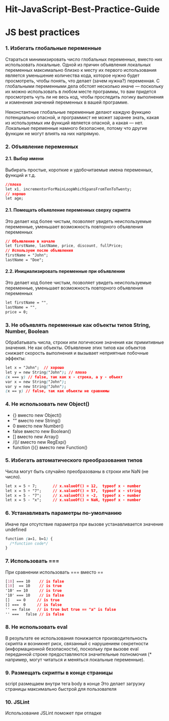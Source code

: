 # Hit-JavaScript-Best-Practice-Guide

# JS best practices


### 1. Избегать глобальные переменные

Стараться минимизировать число глобальных переменных, вместо них использовать локальные.
Одной из причин объявления локальных переменных максимально близко к месту их первого использования является уменьшение количества кода, которое нужно будет просмотреть, чтобы понять, что делает (зачем нужна?) переменная. С глобальными переменными дела обстоят несколько иначе — поскольку их можно использовать в любом месте программы, то вам придется просмотреть чуть ли не весь код, чтобы проследить логику выполнения и изменения значений переменных в вашей программе.

Неконстантные глобальные переменные делают каждую функцию потенциально опасной, и программист не может заранее знать, какая из используемых им функций является опасной, а какая — нет. Локальные переменные намного безопаснее, потому что другие функции не могут влиять на них напрямую.

### 2. Объявление переменных

#### 2.1. Выбор имени

Выбирать простые, короткие и удобочитаемые имена переменных, функций и т.д.

```css
//плохо
let x1, incrementorForMainLoopWhichSpansFromTenToTwenty;
// хорошо
let age;
```
#### 2.1. Помещать объявление переменных сверху скрипта
Это делает код более чистым, позволяет увидеть неиспользуемые переменные, уменьшает возможность повторного объявления переменных
```css
// Объявление в начале
let firstName, lastName, price, discount, fullPrice;
// Используем после объявления
firstName = "John";
lastName = "Doe";
```
#### 2.2. Инициализировать переменные при объявлении
Это делает код более чистым, позволяет увидеть неиспользуемые переменные, уменьшает возможность повторного объявления переменных
```css
let firstName = "",
lastName = "",
price = 0;
```
### 3. Не объявлять переменные как объекты типов String, Number, Boolean
Обрабатывать числа, строки или логические значения как примитивные значения. Не как объекты.
Объявление этих типов как объектов снижает скорость выполнения и вызывает неприятные побочные эффекты:
```css
let x = "John";  // хорошо            
let y = new String("John"); // плохо
(x === y) // false, так как x - строка, а y - объект
var x = new String("John");             
var y = new String("John");
(x == y) // false, так как объекты не сравнимы
```
### 4. Не использовать new Object()
* {} вместо new Object()
* "" вместо new String()
* 0 вместо new Number()
* false вместо new Boolean()
* [] вместо new Array()
* /()/ вместо new RegExp()
* function (){} вместо new Function()
### 5. Избегать автоматического преобразования типов
Числа могут быть случайно преобразованы в строки или NaN (не число).
```css
let x = 5 + 7;       // x.valueOf() = 12,  typeof x - number
let x = 5 + "7";     // x.valueOf() = 57,  typeof x - string
let x = 5 - "7";     // x.valueOf() = -2,  typeof x - number
let x = 5 - "x";     // x.valueOf() = NaN, typeof x - number
```
### 6. Устанавливать параметры по-умолчанию
Иначе при отсутствие параметра при вызове устанавливается значение undefined
```css
function (a=1, b=1) { 
  /*function code*/
}
```
### 7. Использовать ===

При сравнении использовать === вместо ==

```css
[10] === 10    // is false
[10]  == 10    // is true
'10' == 10     // is true
'10' === 10    // is false
[]   == 0     // is true
[] ===  0     // is false
'' == false   // is true but true == "a" is false
'' ===   false // is false
```


### 8. Не использовать eval

В результате ее использования понижается производительность скрипта и возникнет риск, связанный с нарушением секретности (информационной безопасности), поскольку при вызове eval переданной строке предоставляются значительные полномочия (* например, могут читаться и меняться  локальные переменные). 

### 9. Размещать скрипты в конце страницы

script размещаем внутри тега body в конце
Это делает загрузку страницы максимально быстрой для пользователя

### 10. JSLint

Использование JSLint поможет при отладке
